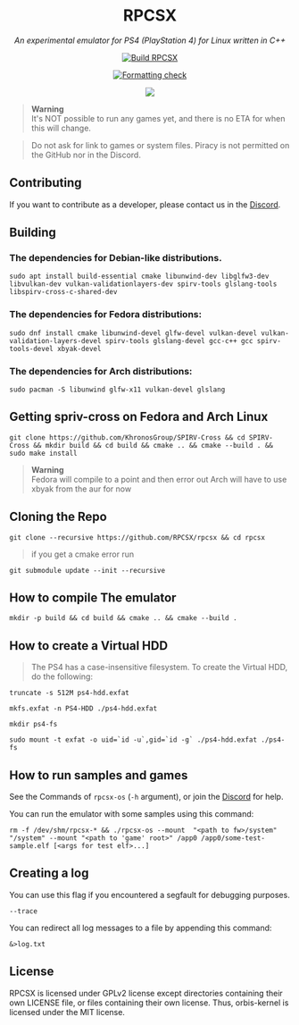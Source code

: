 <div align="center">
   
# RPCSX
*An experimental emulator for PS4 (PlayStation 4) for Linux written in C++*

[![Build RPCSX](../../../actions/workflows/rpcsx.yml/badge.svg)](../../../actions/workflows/rpcsx.yml)

[![Formatting check](../../../actions/workflows/format.yml/badge.svg)](../../../actions/workflows/format.yml)

[![](https://img.shields.io/discord/252023769500090368?color=5865F2&logo=discord&logoColor=white)](https://discord.gg/t6dzA4wUdG)

</div>

> **Warning** <br/>
> It's NOT possible to run any games yet, and there is no ETA for when this will change.

> Do not ask for link to games or system files. Piracy is not permitted on the GitHub nor in the Discord.


## Contributing

If you want to contribute as a developer, please contact us in the [Discord](https://discord.gg/t6dzA4wUdG).

## Building


### The dependencies for Debian-like distributions.
```   
sudo apt install build-essential cmake libunwind-dev libglfw3-dev libvulkan-dev vulkan-validationlayers-dev spirv-tools glslang-tools libspirv-cross-c-shared-dev
```

### The dependencies for Fedora distributions:

```
sudo dnf install cmake libunwind-devel glfw-devel vulkan-devel vulkan-validation-layers-devel spirv-tools glslang-devel gcc-c++ gcc spirv-tools-devel xbyak-devel
```

### The dependencies for Arch distributions:

```
sudo pacman -S libunwind glfw-x11 vulkan-devel glslang
```

## Getting spriv-cross on Fedora and Arch Linux

```
git clone https://github.com/KhronosGroup/SPIRV-Cross && cd SPIRV-Cross && mkdir build && cd build && cmake .. && cmake --build . && sudo make install
```
> **Warning** <br/>
> Fedora will compile to a point and then error out
> Arch will have to use xbyak from the aur for now

## Cloning the Repo

```
git clone --recursive https://github.com/RPCSX/rpcsx && cd rpcsx
```

> if you get a cmake error run
```
git submodule update --init --recursive
```
   
## How to compile The emulator
   
```
mkdir -p build && cd build && cmake .. && cmake --build .
```

## How to create a Virtual HDD

> The PS4 has a case-insensitive filesystem. To create the Virtual HDD, do the following:
 
```
truncate -s 512M ps4-hdd.exfat
```

```
mkfs.exfat -n PS4-HDD ./ps4-hdd.exfat
```

```
mkdir ps4-fs
```

```
sudo mount -t exfat -o uid=`id -u`,gid=`id -g` ./ps4-hdd.exfat ./ps4-fs
```

## How to run samples and games
   
See the Commands of `rpcsx-os` (`-h` argument), or join the [Discord](https://discord.gg/t6dzA4wUdG) for help.

You can run the emulator with some samples using this command:
   
```
rm -f /dev/shm/rpcsx-* && ./rpcsx-os --mount  "<path to fw>/system" "/system" --mount "<path to 'game' root>" /app0 /app0/some-test-sample.elf [<args for test elf>...]
```

## Creating a log

You can use this flag if you encountered a segfault for debugging purposes.
    
```
--trace
``` 
    
You can redirect all log messages to a file by appending this command:

```
&>log.txt
```
      


## License

RPCSX is licensed under GPLv2 license except directories containing their own LICENSE file, or files containing their own license.
Thus, orbis-kernel is licensed under the MIT license.

